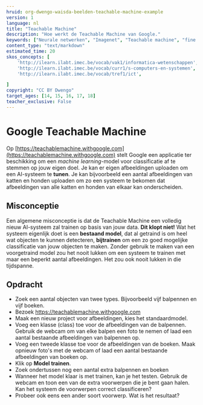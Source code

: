 ```yaml
---
hruid: org-dwengo-waisda-beelden-teachable-machine-example
version: 1
language: nl
title: "Teachable Machine"
description: "Hoe werkt de Teachable Machine van Google."
keywords: ["Neurale netwerken", "Imagenet", "Teachable machine", "fine tuning"]
content_type: "text/markdown"
estimated_time: 20
skos_concepts: [
    'http://ilearn.ilabt.imec.be/vocab/vak1/informatica-wetenschappen', 
    'http://ilearn.ilabt.imec.be/vocab/curr1/s-computers-en-systemen',
    'http://ilearn.ilabt.imec.be/vocab/tref1/ict',

]
copyright: "CC BY Dwengo"
target_ages: [14, 15, 16, 17, 18]
teacher_exclusive: False
---
```


# Google Teachable Machine

Op [https://teachablemachine.withgoogle.com](https://teachablemachine.withgoogle.com) stelt Google een applicatie ter beschikking om een *machine learning*-model voor classificatie af te stemmen op jouw eigen doel. Je kan er eigen afbeeldingen uploaden om een AI-systeem te **tunen**. Je kan bijvoorbeeld een aantal afbeeldingen van katten en honden uploaden om zo een systeem te bekomen dat afbeeldingen van alle katten en honden van elkaar kan onderscheiden.

## Misconceptie

Een algemene misconceptie is dat de Teachable Machine een volledig nieuw AI-systeem zal trainen op basis van jouw data. **Dit klopt niet!** Wat het systeem eigenlijk doet is een **bestaand model**, dat al getraind is om heel wat objecten te kunnen detecteren, **bijtrainen** om een zo goed mogelijke classificatie van jouw objecten te maken. Zonder gebruik te maken van een voorgetraind model zou het nooit lukken om een systeem te trainen met maar een beperkt aantal afbeeldingen. Het zou ook nooit lukken in die tijdspanne.


<div class="dwengo-content assignment">
    <h2 class="title">Opdracht</h2>
    <div class="content">
        <ul>
            <li>Zoek een aantal objecten van twee types. Bijvoorbeeld vijf balpennen en vijf boeken.</li>
            <li>Bezoek <a href="https://teachablemachine.withgoogle.com">https://teachablemachine.withgoogle.com</a></li>
            <li>Maak een nieuw project voor afbeeldingen, kies het standaardmodel.</li>
            <li>Voeg een klasse (class) toe voor de afbeeldingen van de balpennen. Gebruik de webcam om van elke balpen een foto te nemen of laad een aantal bestaande afbeeldingen van balpennen op.</li>
            <li>Voeg een tweede klasse toe voor de afbeeldingen van de boeken. Maak opnieuw foto's met de webcam of laad een aantal bestaande afbeeldingen van boeken op.</li>
            <li>Klik op <strong>Model trainen</strong>.</li>
            <li>Zoek ondertussen nog een aantal extra balpennen en boeken</li>
            <li>Wanneer het model klaar is met trainen, kan je het testen. Gebruik de webcam en toon een van de extra voorwerpen die je bent gaan halen. Kan het systeem de voorwerpen correct classificeren?</li>
            <li>Probeer ook eens een ander soort voorwerp. Wat is het resultaat?</li>
        </ul>
    </div>
</div>
